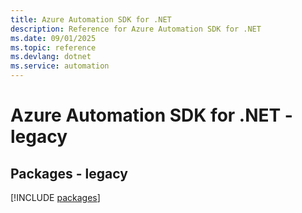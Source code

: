 ```yaml
---
title: Azure Automation SDK for .NET
description: Reference for Azure Automation SDK for .NET
ms.date: 09/01/2025
ms.topic: reference
ms.devlang: dotnet
ms.service: automation
---
```

# Azure Automation SDK for .NET - legacy
## Packages - legacy
[!INCLUDE [packages](automation-index.md)]
